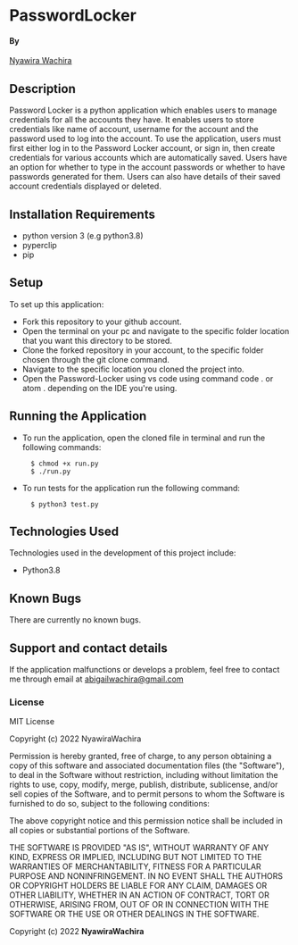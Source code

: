 # PasswordLocker

#### By

[Nyawira Wachira](https://github.com/Nyawira-Wachira)

## Description
Password Locker is a python application which enables users to manage credentials for all the accounts they have. It enables users to store credentials like 
name of account, username for the account and the password used to log into the account. To use the application, users must first either log in to the Password Locker account,
or sign in, then create credentials for various accounts which are automatically saved. Users have an option for whether to type in the account passwords or 
whether to have passwords generated for them. Users can also have details of their saved account credentials displayed or deleted.

## Installation Requirements
* python version 3 (e.g python3.8)
* pyperclip
* pip

## Setup
  To set up this application:
* Fork this repository to your github account.
* Open the terminal on your pc and navigate to the specific folder location that you want this directory to be stored.
* Clone the forked repository in your account, to the specific folder chosen through the git clone command.
* Navigate to the specific location you cloned the project into.
* Open the Password-Locker using vs code using command code . or atom . depending on the IDE you're using.

## Running the Application
* To run the application, open the cloned file in terminal and run the following commands:

        $ chmod +x run.py
        $ ./run.py

* To run tests for the application run the following command:

        $ python3 test.py

## Technologies Used
Technologies used in the development of this project include:
* Python3.8

## Known Bugs
There are currently no known bugs.

## Support and contact details
If the application malfunctions or develops a problem, feel free to contact me through email at abigailwachira@gmail.com
### License

MIT License

Copyright (c) 2022 NyawiraWachira

Permission is hereby granted, free of charge, to any person obtaining a copy
of this software and associated documentation files (the "Software"), to deal
in the Software without restriction, including without limitation the rights
to use, copy, modify, merge, publish, distribute, sublicense, and/or sell
copies of the Software, and to permit persons to whom the Software is
furnished to do so, subject to the following conditions:

The above copyright notice and this permission notice shall be included in all
copies or substantial portions of the Software.

THE SOFTWARE IS PROVIDED "AS IS", WITHOUT WARRANTY OF ANY KIND, EXPRESS OR
IMPLIED, INCLUDING BUT NOT LIMITED TO THE WARRANTIES OF MERCHANTABILITY,
FITNESS FOR A PARTICULAR PURPOSE AND NONINFRINGEMENT. IN NO EVENT SHALL THE
AUTHORS OR COPYRIGHT HOLDERS BE LIABLE FOR ANY CLAIM, DAMAGES OR OTHER
LIABILITY, WHETHER IN AN ACTION OF CONTRACT, TORT OR OTHERWISE, ARISING FROM,
OUT OF OR IN CONNECTION WITH THE SOFTWARE OR THE USE OR OTHER DEALINGS IN THE
SOFTWARE.


Copyright (c) 2022 **NyawiraWachira**








